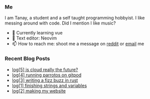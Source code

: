 ### Me

I am Tanay, a student and a self taught programming hobbyist. I like messing around with code. Did I mention I like music?

- 🌱 Currently learning vue
- 📔 Text editor: Neovim
- 📫 How to reach me: shoot me a message on [reddit](https://reddit.com/u/KidnappingNemo) or [email](mailto:tanaybhardwaj24@gmail.com) me
<!-- - ⌨️ [My Blog](https://tanaybhardwaj24.github.io/blog) -->

### Recent Blog Posts

<!-- BLOG-POST-LIST:START -->
- [log[5] is cloud really the future?](https://tanaybhardwaj24.github.io/blog/blog/cloud-vs-local/)
- [log[4] running parrotos on gitpod](https://tanaybhardwaj24.github.io/blog/blog/gitpod-parrot/)
- [log[3] writing a fizz buzz in rust](https://tanaybhardwaj24.github.io/blog/blog/fizz-buzz/)
- [log[1] finishing strings and variables](https://tanaybhardwaj24.github.io/blog/blog/rust-update-2/)
- [log[2] making my website](https://tanaybhardwaj24.github.io/blog/blog/made-my-website/)
<!-- BLOG-POST-LIST:END -->
